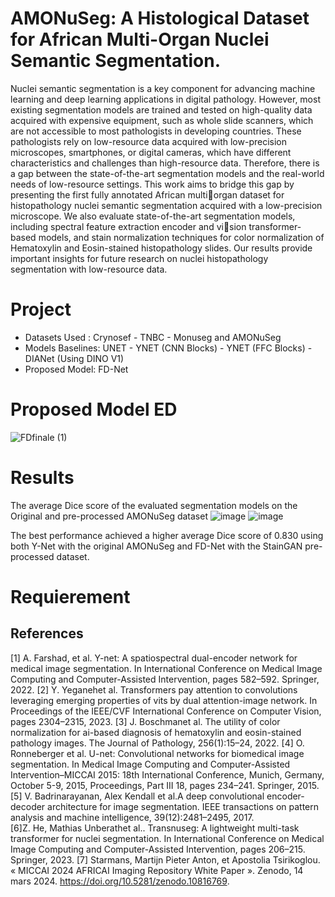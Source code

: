 # AMONuSeg: A Histological Dataset for African Multi-Organ Nuclei Semantic Segmentation.

Nuclei semantic segmentation is a key component for advancing machine learning and deep learning applications in digital pathology. However, most existing segmentation models are trained and tested on
high-quality data acquired with expensive equipment, such as whole slide scanners, which are not accessible to most pathologists in developing countries. These pathologists rely on low-resource data acquired with
low-precision microscopes, smartphones, or digital cameras, which have different characteristics and challenges than high-resource data. Therefore, there is a gap between the state-of-the-art segmentation models
and the real-world needs of low-resource settings. This work aims to bridge this gap by presenting the first fully annotated African multiorgan dataset for histopathology nuclei semantic segmentation acquired
with a low-precision microscope. We also evaluate state-of-the-art segmentation models, including spectral feature extraction encoder and vision transformer-based models, and stain normalization techniques for
color normalization of Hematoxylin and Eosin-stained histopathology slides. Our results provide important insights for future research on nuclei histopathology segmentation with low-resource data.

# Project 
* Datasets Used : Crynosef - TNBC - Monuseg and AMONuSeg
* Models Baselines: UNET - YNET (CNN Blocks) - YNET (FFC Blocks) - DIANet (Using DINO V1)
* Proposed Model: FD-Net 

# Proposed Model ED
![FDfinale (1)](https://github.com/user-attachments/assets/39b98370-04cf-47be-820a-ce8a248fb984)

# Results
The average Dice score of the evaluated segmentation models on the Original and pre-processed AMONuSeg dataset ![image](https://github.com/user-attachments/assets/5244adcf-f645-4660-9a68-b5ea40db8aa4)
![image](https://github.com/user-attachments/assets/a2f3ee63-414b-4ef6-b3de-dc92011cb35c)

The best performance achieved a higher average Dice score of 0.830 using both Y-Net with the original AMONuSeg and FD-Net with the StainGAN pre-processed dataset.

# Requierement

## References
[1] A. Farshad, et al. Y-net: A spatiospectral dual-encoder network for medical image segmentation. In International Conference on Medical Image Computing and Computer-Assisted Intervention, pages 582–592. Springer, 2022.
[2] Y. Yeganehet al. Transformers pay attention to convolutions leveraging emerging properties of vits by dual attention-image network. In Proceedings of the IEEE/CVF International Conference on Computer Vision, pages 2304–2315, 2023.
[3] J. Boschmanet al. The utility of color normalization for ai-based diagnosis of hematoxylin and eosin-stained pathology images. The Journal of Pathology, 256(1):15–24, 2022.
[4] O. Ronneberger et al. U-net: Convolutional networks for biomedical image segmentation. In Medical Image Computing and Computer-Assisted Intervention–MICCAI 2015: 18th International Conference, Munich, Germany, October 5-9, 2015, Proceedings, Part III 18, pages 234–241. Springer, 2015.
[5] V.  Badrinarayanan, Alex Kendall et al.A deep convolutional encoder-decoder architecture for image segmentation. IEEE transactions on pattern analysis and machine intelligence, 39(12):2481–2495, 2017.  
[6]Z. He, Mathias Unberathet al.. Transnuseg: A lightweight multi-task transformer for nuclei segmentation. In International Conference on Medical Image Computing and Computer-Assisted Intervention, pages 206–215. Springer, 2023. 
[7] Starmans, Martijn Pieter Anton, et Apostolia Tsirikoglou. « MICCAI 2024 AFRICAI Imaging Repository White Paper ». Zenodo, 14 mars 2024. https://doi.org/10.5281/zenodo.10816769.


